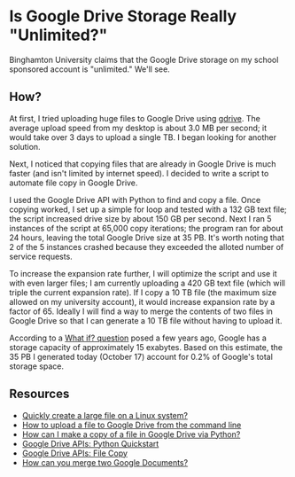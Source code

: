 # Is Google Drive Storage Really "Unlimited?"

Binghamton University claims that the Google Drive storage on my school sponsored account is "unlimited." We'll see.

## How?

At first, I tried uploading huge files to Google Drive using [gdrive](https://github.com/prasmussen/gdrive). The average upload speed from my desktop is about 3.0 MB per second; it would take over 3 days to upload a single TB. I began looking for another solution.

Next, I noticed that copying files that are already in Google Drive is much faster (and isn't limited by internet speed). I decided to write a script to automate file copy in Google Drive.

I used the Google Drive API with Python to find and copy a file. Once copying worked, I set up a simple for loop and tested with a 132 GB text file; the script increased drive size by about 150 GB per second. Next I ran 5 instances of the script at 65,000 copy iterations; the program ran for about 24 hours, leaving the total Google Drive size at 35 PB. It's worth noting that 2 of the 5 instances crashed because they exceeded the alloted number of service requests.

To increase the expansion rate further, I will optimize the script and use it with even larger files; I am currently uploading a 420 GB text file (which will triple the current expansion rate). If I copy a 10 TB file (the maximum size allowed on my university account), it would increase expansion rate by a factor of 65. Ideally I will find a way to merge the contents of two files in Google Drive so that I can generate a 10 TB file without having to upload it.

According to a [What if? question](https://what-if.xkcd.com/63/) posed a few years ago, Google has a storage capacity of approximately 15 exabytes. Based on this estimate, the 35 PB I generated today (October 17) account for 0.2% of Google's total storage space.

## Resources

- [Quickly create a large file on a Linux system?](http://stackoverflow.com/questions/257844/quickly-create-a-large-file-on-a-linux-system)
- [How to upload a file to Google Drive from the command line](http://olivermarshall.net/how-to-upload-a-file-to-google-drive-from-the-command-line/)
- [How can I make a copy of a file in Google Drive via Python?](http://stackoverflow.com/questions/30716568/how-can-i-make-a-copy-of-a-file-in-google-drive-via-python)
- [Google Drive APIs: Python Quickstart](https://developers.google.com/drive/v3/web/quickstart/python)
- [Google Drive APIs: File Copy](https://developers.google.com/drive/v2/reference/files/copy#auth)
- [How can you merge two Google Documents?](http://webapps.stackexchange.com/questions/9641/how-can-you-merge-two-google-documents)
